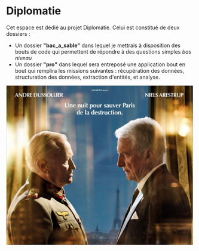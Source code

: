 # Diplomatie

Cet espace est dédié au projet Diplomatie. Celui est constitué de deux dossiers :
* Un dossier **"bac_a_sable"** dans lequel je mettrais à disposition des bouts de code qui permettent de répondre à des questions simples _bas niveau_
* Un dossier **"pro"** dans lequel sera entreposé une application bout en bout qui remplira les missions suivantes : récupération des données, structuration des données, extraction d'entités, et analyse.


<img src="images/diplomatie.jpg" width="500">